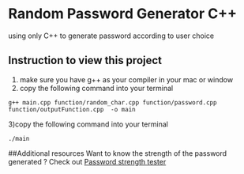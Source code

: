 # Random Password Generator C++
using only C++ to generate password according to user choice 


## Instruction to view this project 
1) make sure you have g++ as your compiler in your mac or window 
2) copy the following command into your terminal
```
g++ main.cpp function/random_char.cpp function/password.cpp function/outputFunction.cpp  -o main
```

3)copy the following command into your terminal
 ```
 ./main
 ```
 
 ##Additional resources
Want to know the strength of the password generated ? Check out [Password strength tester](https://www.passwordmonster.com) 


